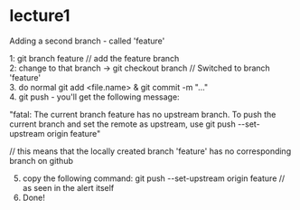 # lecture1
Adding a second branch - called 'feature'

1: git branch feature // add the feature branch <br>
2: change to that branch -> git checkout branch // Switched to branch 'feature'<br>
3. do normal git add <file.name> & git commit -m "..." <br>
4. git push - you'll get the following message: <br>
  
  "fatal: The current branch feature has no upstream branch.
  To push the current branch and set the remote as upstream, use
  git push --set-upstream origin feature"
  
  // this means that the locally created branch 'feature' has no corresponding branch on github
  
  5. copy the following command: git push --set-upstream origin feature // as seen in the alert itself<br>
  6. Done!
